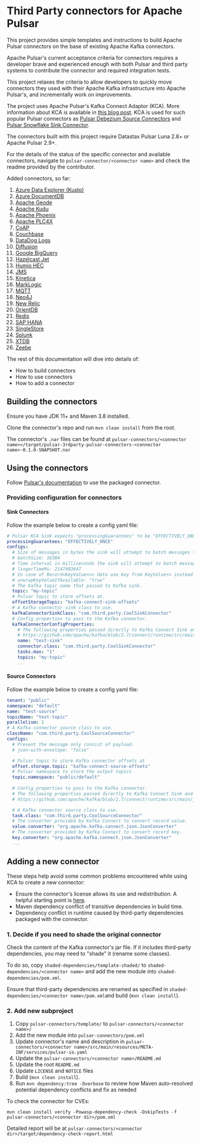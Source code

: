 # Third Party connectors for Apache Pulsar

This project provides simple templates and instructions to build Apache Pulsar connectors on the base of 
existing Apache Kafka connectors. 

Apache Pulsar's current acceptance criteria for connectors requires a developer brave and experienced enough 
with both Pulsar and third party systems to contribute the connector and required integration tests.

This project relaxes the criteria to allow developers to quickly move connectors
they used with their Apache Kafka infrastructure into Apache Pulsar's, and incrementally work on improvements.

The project uses Apache Pulsar's Kafka Connect Adaptor (KCA). More information about KCA is available in 
[this blog post](https://www.datastax.com/blog/simplify-migrating-kafka-to-pulsar-kafka-connect-support).
KCA is used for such popular Pulsar connectors as 
[Pulsar Debezium Source Connectors](https://github.com/apache/pulsar/tree/master/pulsar-io/debezium) and
[Pulsar Snowflake Sink Connector](https://github.com/datastax/snowflake-connector).

The connectors built with this project require Datastax Pulsar Luna 2.8+ or Apache Pulsar 2.9+. 

For the details of the status of the specific connector and available connectors, navigate to 
`pulsar-connector/<connector name>` and check the readme provided by the contributor.

Added connectors, so far:

1. [Azure Data Explorer (Kusto)](pulsar-connectors/azure-kusto)
2. [Azure DocumentDB](pulsar-connectors/azure-documentdb)
3. [Apache Geode](pulsar-connectors/geode)
4. [Apache Kudu](pulsar-connectors/kudu)
5. [Apache Phoenix](pulsar-connectors/phoenix)
6. [Apache PLC4X](pulsar-connectors/plc4x)
7. [CoAP](pulsar-connectors/coap)
8. [Couchbase](pulsar-connectors/couchbase)
9. [DataDog Logs](pulsar-connectors/datadog)
10. [Diffusion](pulsar-connectors/diffusion)
11. [Google BigQuery](pulsar-connectors/bigquery)
12. [Hazelcast Jet](pulsar-connectors/hazelcast)
13. [Humio HEC](pulsar-connectors/humio)
14. [JMS](pulsar-connectors/jms)
15. [Kinetica](pulsar-connectors/kinetica)
16. [MarkLogic](pulsar-connectors/marklogic)
17. [MQTT](pulsar-connectors/mqtt)
18. [Neo4J](pulsar-connectors/neo4j)
19. [New Relic](pulsar-connectors/newrelic)
20. [OrientDB](pulsar-connectors/orientdb)
21. [Redis](pulsar-connectors/redis)
22. [SAP HANA](pulsar-connectors/sap-hana)
23. [SingleStore](pulsar-connectors/singlestore)
24. [Splunk](pulsar-connectors/splunk)
25. [XTDB](pulsar-connectors/xtdb)
26. [Zeebe](pulsar-connectors/zeebe)

The rest of this documentation will dive into details of:

* How to build connectors
* How to use connectors
* How to add a connector

## Building the connectors

Ensure you have JDK 11+ and Maven 3.8 installed.

Clone the connector's repo and run `mvn clean install` from the root. 

The connector's `.nar` files can be found at `pulsar-connectors/<connector name>>/target/pulsar-3rdparty-pulsar-connectors-<connector name>-0.1.0-SNAPSHOT.nar`

## Using the connectors

Follow [Pulsar's documentation](https://pulsar.apache.org/docs/en/io-use/) to use the packaged connector.

### Providing configuration for connectors

#### Sink Connectors

Follow the example below to create a config yaml file: 

```yaml
# Pulsar KCA Sink expects "processingGuarantees" to be "EFFECTIVELY_ONCE"`
processingGuarantees: "EFFECTIVELY_ONCE"
configs:
  # Size of messages in bytes the sink will attempt to batch messages together before flush.
  # batchSize: 16384
  # Time interval in milliseconds the sink will attempt to batch messages together before flush.
  # lingerTimeMs: 2147483647
  # In case of Record<KeyValue<>> data use key from KeyValue<> instead of one from Record.
  # unwrapKeyValueIfAvailable: "true"
  # The Kafka topic name that passed to Kafka sink.
  topic: "my-topic"
  # Pulsar topic to store offsets at.
  offsetStorageTopic: "kafka-connect-sink-offsets"
  # A Kafka connector sink class to use.
  kafkaConnectorSinkClass: "com.third.party.CoolSinkConnector"
  # Config properties to pass to the Kafka connector.
  kafkaConnectorConfigProperties:
    # The following properties passed directly to Kafka Connect Sink and defined by it or by
    # https://github.com/apache/kafka/blob/2.7/connect/runtime/src/main/java/org/apache/kafka/connect/runtime/ConnectorConfig.java
    name: "test-sink"
    connector.class: "com.third.party.CoolSinkConnector"
    tasks.max: "1"
    topics: "my-topic"
    ...
```

#### Source Connectors

Follow the example below to create a config yaml file:

```yaml
tenant: "public"
namespace: "default"
name: "test-source"
topicName: "test-topic"
parallelism: 1
# A Kafka connector source class to use.
className: "com.third.party.CoolSourceConnector"
configs:
  # Present the message only consist of payload.
  # json-with-envelope: "false"

  # Pulsar topic to store Kafka connector offsets at
  offset.storage.topic: "kafka-connect-source-offsets"
  # Pulsar namespace to store the output topics
  topic.namespace: "public/default"
  
  # Config properties to pass to the Kafka connector.
  # The following properties passed directly to Kafka Connect Sink and defined by it or by
  # https://github.com/apache/kafka/blob/2.7/connect/runtime/src/main/java/org/apache/kafka/connect/runtime/ConnectorConfig.java

  # A Kafka connector source class to use.
  task.class: "com.third.party.CoolSourceConnector"
  # The converter provided by Kafka Connect to convert record value.
  value.converter: "org.apache.kafka.connect.json.JsonConverter"
  # The converter provided by Kafka Connect to convert record key.
  key.converter: "org.apache.kafka.connect.json.JsonConverter"
  ...
```

## Adding a new connector

These steps help avoid some common problems encountered while using KCA to create a new connector:

* Ensure the connector's license allows its use and redistribution. A helpful starting point is [here](https://www.apache.org/legal/resolved.html).  
* Maven dependency conflict of transitive dependencies in build time.
* Dependency conflict in runtime caused by third-party dependencies packaged with the connector.

### 1. Decide if you need to shade the original connector

Check the content of the Kafka connector's jar file. If it includes third-party dependencies, 
you may need to "shade" it (rename some classes).

To do so, copy `shaded-dependencies/template-shaded/` to `shaded-dependencies/<connector name>` 
and add the new module into `shaded-dependencies/pom.xml`.

Ensure that third-party dependencies are renamed as specified 
in `shaded-dependencies/<connector name>/pom.xml`and build (`mvn clean install`).

### 2. Add new subproject

1. Copy `pulsar-connectors/template/` to `pulsar-connectors/<connector name>/`
2. Add the new module into `pulsar-connectors/pom.xml`
3. Update connector's name and description in `pulsar-connectors/<connector name>/src/main/resources/META-INF/services/pulsar-io.yaml`
4. Update the `pulsar-connectors/<connector name>/README.md`
5. Update the root `README.md`
6. Update `LICENSE` and `NOTICE` files
7. Build (`mvn clean install`). 
8. Run `mvn dependency:tree -Dverbose` to review how Maven auto-resolved potential dependency conflicts and fix as needed

To check the connector for CVEs:
```shell
mvn clean install verify -Powasp-dependency-check -DskipTests -f pulsar-connectors/<connector dir>/pom.xml
```
Detailed report will be at `pulsar-connectors/<connector dir>/target/dependency-check-report.html`
